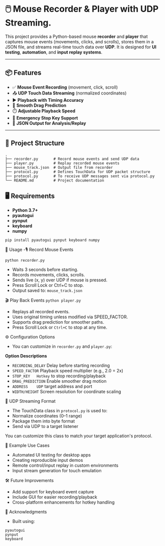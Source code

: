 # 🖱️ Mouse Recorder & Player with UDP Streaming.       
    
This project provides a Python-based mouse **recorder** and **player** that captures mouse events (movements, clicks, and scrolls), stores them in a JSON file, and streams real-time touch data over **UDP**. It is designed for **UI testing**, **automation**, and **input replay systems**.

---     

## 📦 Features      
                                                                                        
- ✅ **Mouse Event Recording** (movement, click, scroll)  
- 📤 **UDP Touch Data Streaming** (normalized coordinates) 
- ▶️ **Playback with Timing Accuracy**
- 🐍 **Smooth Drag Prediction**
- ⏱️ **Adjustable Playback Speed**
- 🛑 **Emergency Stop Key Support**
- 💾 **JSON Output for Analysis/Replay**

---

## 📁 Project Structure

```
.
├── recorder.py       # Record mouse events and send UDP data
├── player.py         # Replay recorded mouse events
├── mouse_track.json  # Output file from recorder
├── protocol.py       # Defines TouchData for UDP packet structure
├── protocol.py       # To receive UDP messages sent via protocol.py
└── README.md         # Project documentation
```

## 🖥️ Requirements
- **Python 3.7+**
- **pyautogui**
- **pynput**
- **keyboard**
- **numpy**

```
pip install pyautogui pynput keyboard numpy
```
🚀 Usage
-🎙️ Record Mouse Events
```
python recorder.py
```
- Waits 3 seconds before starting.
- Records movements, clicks, scrolls.
- Sends live (x, y) over UDP if mouse is pressed.
- Press Scroll Lock or Ctrl+C to stop.
- Output saved to: ```mouse_track.json```

🎬 Play Back Events
``` python player.py ```
- Replays all recorded events.
- Uses original timing unless modified via SPEED_FACTOR.
- Supports drag prediction for smoother paths.
- Press Scroll Lock or ```Ctrl+C``` to stop at any time.

⚙️ Configuration Options
- You can customize in ```recorder.py``` and ```player.py```:

**Option Descriptions**
- ```RECORDING_DELAY```	Delay before starting recording
- ```SPEED_FACTOR```	Playback speed multiplier (e.g., 2.0 = 2x)
- ```STOP_KEY	Hotkey``` to stop recording/playback
- ```DRAG_PREDICTION```	Enable smoother drag motion
- ```ADDRESS	UDP``` target address and port
- ```WIDTH/HEIGHT```	Screen resolution for coordinate scaling

📡 UDP Streaming Format
- The TouchData class in ```protocol.py``` is used to:
- Normalize coordinates (0–1 range)
- Package them into byte format
- Send via UDP to a target listener

You can customize this class to match your target application's protocol.

🧪 Example Use Cases
- Automated UI testing for desktop apps
- Creating reproducible input demos
- Remote control/input replay in custom environments
- Input stream generation for touch emulation

🛠️ Future Improvements
- Add support for keyboard event capture
- Include GUI for easier recording/playback
- Cross-platform enhancements for hotkey handling

🙌 Acknowledgments
- Built using:
```
pyautogui
pynput
keyboard
```
